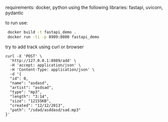 requirements: docker, python
using the following libraries: fastapi, uvicorn, pydantic

to run use:
```bash
 docker build -t fastapi_demo .
 docker run -ti -p 8989:8080 fastapi_demo
```

try to add track using curl or browser
```
curl -X 'POST' \
  'http://127.0.0.1:8989/add' \
  -H 'accept: application/json' \
  -H 'Content-Type: application/json' \
  -d '{
  "id": 0,
  "name": "asdasd",
  "artist": "asdsad",
  "type": "mp3",
  "length": "3:14",
  "size": "12155KB",
  "created": "12/12/2013",
  "path": "/sdad/asddasd/sad.mp3"
}'

 ```
